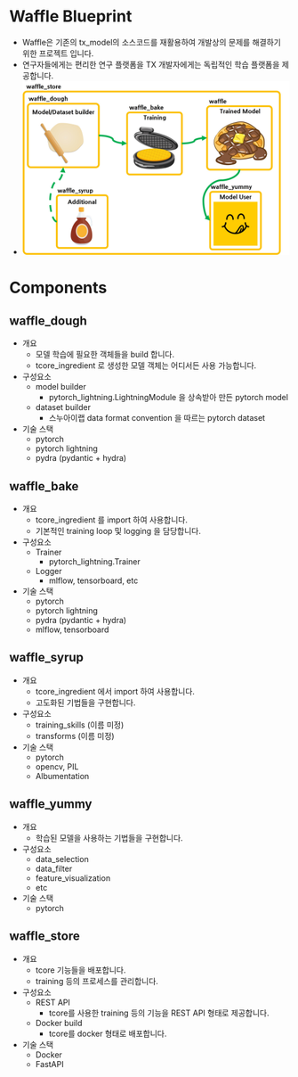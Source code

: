 # Waffle Blueprint
- Waffle은 기존의 tx_model의 소스코드를 재활용하여 개발상의 문제를 해결하기 위한 프로젝트 입니다.
- 연구자들에게는 편리한 연구 플랫폼을 TX 개발자에게는 독립적인 학습 플랫폼을 제공합니다.
- <img src="imgs/arch.jpg" />

# Components
## waffle_dough
- 개요
    - 모델 학습에 필요한 객체들을 build 합니다.
    - tcore_ingredient 로 생성한 모델 객체는 어디서든 사용 가능합니다.
- 구성요소
    - model builder
        - pytorch_lightning.LightningModule 을 상속받아 만든 pytorch model
    - dataset builder
        - 스누아이랩 data format convention 을 따르는 pytorch dataset
- 기술 스택
    - pytorch
    - pytorch lightning
    - pydra (pydantic + hydra)
## waffle_bake
- 개요
    - tcore_ingredient 를 import 하여 사용합니다.
    - 기본적인 training loop 및 logging 을 담당합니다.
- 구성요소
    - Trainer
        - pytorch_lightning.Trainer
    - Logger
        - mlflow, tensorboard, etc
- 기술 스택
    - pytorch
    - pytorch lightning
    - pydra (pydantic + hydra)
    - mlflow, tensorboard
## waffle_syrup
- 개요
    - tcore_ingredient 에서 import 하여 사용합니다.
    - 고도화된 기법들을 구현합니다.
- 구성요소
    - training_skills (이름 미정)
    - transforms (이름 미정)
- 기술 스택
    - pytorch
    - opencv, PIL
    - Albumentation
## waffle_yummy
- 개요
    - 학습된 모델을 사용하는 기법들을 구현합니다.
- 구성요소
    - data_selection
    - data_filter
    - feature_visualization
    - etc
- 기술 스택
    - pytorch
## waffle_store
- 개요
    - tcore 기능들을 배포합니다.
    - training 등의 프로세스를 관리합니다.
- 구성요소
    - REST API
        - tcore를 사용한 training 등의 기능을 REST API 형태로 제공합니다.
    - Docker build
        - tcore를 docker 형태로 배포합니다.
- 기술 스택
    - Docker
    - FastAPI
